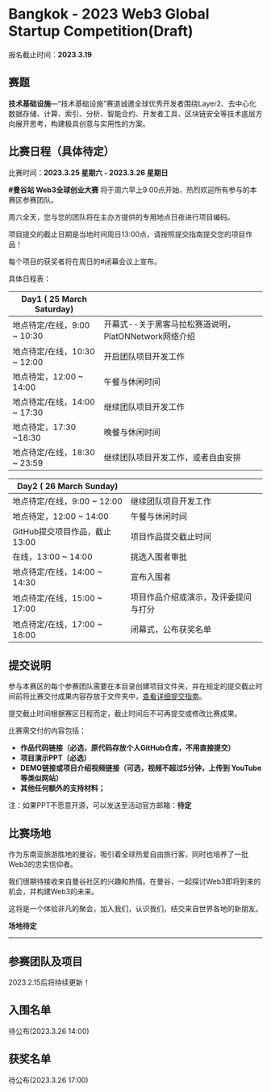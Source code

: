 # Bangkok - 2023 Web3 Global Startup Competition(Draft)



报名截止时间：**2023.3.19**



## 赛题

**技术基础设施**—“技术基础设施”赛道诚邀全球优秀开发者围绕Layer2、去中心化数据存储、计算、索引、分析、智能合约、开发者工具、区块链安全等技术底层方向展开思考，构建极具创意与实用性的方案。



## 比赛日程（具体待定）

比赛时间：**2023.3.25 星期六 - 2023.3.26 星期日**

**#曼谷站 Web3全球创业大赛** 将于周六早上9:00点开始，热烈欢迎所有参与的本赛区参赛团队。

周六全天，您与您的团队将在主办方提供的专用地点日夜进行项目编码。

项目提交的截止日期是当地时间周日13:00点，请按照提交指南提交您的项目作品！

每个项目的获奖者将在周日的#闭幕会议上宣布。 



具体日程表：

| Day1 ( 25 March Saturday)    |                                                       |
| ---------------------------- | ----------------------------------------------------- |
| 地点待定/在线，9:00 ~ 10:30  | 开幕式--关于黑客马拉松赛道说明，PlatONNetwork网络介绍 |
| 地点待定/在线，10:30 ~ 12:00 | 开启团队项目开发工作                                  |
| 地点待定，12:00 ~ 14:00      | 午餐与休闲时间                                        |
| 地点待定/在线，14:00 ~ 17:30 | 继续团队项目开发工作                                  |
| 地点待定，17:30 ~18:30       | 晚餐与休闲时间                                        |
| 地点待定/在线，18:30 ~ 23:59 | 继续团队项目开发工作，或者自由安排                    |

| Day2 ( 26 March Sunday)       |                                      |
| ----------------------------- | ------------------------------------ |
| 地点待定/在线，9:00 ~ 12:00   | 继续团队项目开发工作                 |
| 地点待定，12:00 ~ 14:00       | 午餐与休闲时间                       |
| GitHub提交项目作品，截止13:00 | 项目作品提交截止时间                 |
| 在线，13:00 ~ 14:00           | 挑选入围者审批                       |
| 地点待定/在线，14:00 ~ 14:30  | 宣布入围者                           |
| 地点待定/在线，15:00 ~ 17:00  | 项目作品介绍或演示，及评委提问与打分 |
| 地点待定/在线，17:00 ~ 18:00  | 闭幕式，公布获奖名单                 |





## 提交说明

参与本赛区的每个参赛团队需要在本目录创建项目文件夹，并在规定的提交截止时间前将比赛交付成果内容存放于文件夹中，[查看详细提交指南]()。

提交截止时间根据赛区日程而定，截止时间后不可再提交或修改比赛成果。

比赛需交付的内容包括：

- **作品代码链接（必选，原代码存放个人GitHub仓库，不用直接提交）**
- **项目演示PPT（必选）**
- **DEMO链接或项目介绍视频链接（可选，视频不超过5分钟，上传到 YouTube等类似网站）**
- **其他任何额外的支持材料；**

注：如果PPT不愿意开源，可以发送至活动官方邮箱：**待定**



## 比赛场地



作为东南亚旅游胜地的曼谷，吸引着全球热爱自由旅行客，同时也培养了一批Web3的忠实信仰者。

我们很期待接收来自曼谷社区的兴趣和热情。在曼谷，一起探讨Web3即将到来的机会，并构建Web3的未来。

这将是一个体验非凡的聚会，加入我们，认识我们，结交来自世界各地的新朋友。



**场地待定**







----



## 参赛团队及项目

2023.2.15后将持续更新！





## 入围名单

待公布(2023.3.26 14:00)







## 获奖名单

待公布(2023.3.26 17:00)